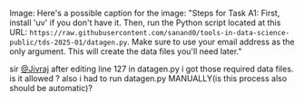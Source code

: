 Image: Here's a possible caption for the image: "Steps for Task A1: First,
install 'uv' if you don't have it. Then, run the Python script located at this
URL: `https://raw.githubusercontent.com/sanand0/tools-in-data-science-
public/tds-2025-01/datagen.py`. Make sure to use your email address as the
only argument. This will create the data files you'll need later."
  
sir [@Jivraj](/u/jivraj) after editing line 127 in datagen.py i got those
required data files. is it allowed ? also i had to run datagen.py MANUALLY(is
this process also should be automatic)?